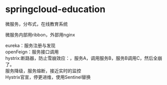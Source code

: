 # springcloud-education
微服务，分布式，在线教育系统

微服务内部用ribbon，外部用nginx

eureka：服务注册与发现  
openFeign：服务接口调用  
hystrix:断路器，防止雪崩效应：，服务A，调用服务B，服务B调用C，然后全崩了。  
服务降级，服务熔断，接近实时的监控  
Hystrix官宣，停更进维，使用Sentinel替换